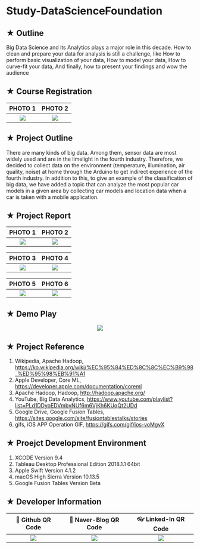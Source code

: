 # Study-DataScienceFoundation

## ★ Outline
Big Data Science and its Analytics plays a major role in this decade. How to clean and prepare your data for analysis is still a challenge, like How to perform basic visualization of your data, How to model your data, How to curve-fit your data, And finally, how to present your findings and wow the audience

## ★ Course Registration

|PHOTO 1|PHOTO 2|
|:-----:|:-----:|
|![](https://user-images.githubusercontent.com/20036523/43890123-d8cc3760-9c00-11e8-996a-5ca9c5150df8.jpg)|![](https://user-images.githubusercontent.com/20036523/43890124-d8f5f79e-9c00-11e8-8325-fcced06539e8.jpg)|

## ★ Project Outline
There are many kinds of big data. Among them, sensor data are most widely used and are in the
limelight in the fourth industry. Therefore, we decided to collect data on the environment
(temperature, illumination, air quality, noise) at home through the Arduino to get indirect
experience of the fourth industry. In addition to this, to give an example of the classification of
big data, we have added a topic that can analyze the most popular car models in a given area by
collecting car models and location data when a car is taken with a mobile application.

## ★ Project Report

|PHOTO 1|PHOTO 2|
|:-----:|:-----:|
|![](https://user-images.githubusercontent.com/20036523/43890133-de6f5ba2-9c00-11e8-8ac9-e2639de9c7d7.jpg)|![](https://user-images.githubusercontent.com/20036523/43890134-de9fc60c-9c00-11e8-8985-eb3e6f62135e.jpg)|

|PHOTO 3|PHOTO 4|
|:-----:|:-----:|
|![](https://user-images.githubusercontent.com/20036523/43890135-dec8d7a4-9c00-11e8-9d6c-b3f72f3dafb7.jpg)|![](https://user-images.githubusercontent.com/20036523/43890136-def2f4d0-9c00-11e8-9e8b-09df6aa83891.jpg)|

|PHOTO 5|PHOTO 6|
|:-----:|:-----:|
|![](https://user-images.githubusercontent.com/20036523/43890138-df1ad842-9c00-11e8-81bf-a5dc8d0b3f42.jpg)|![](https://user-images.githubusercontent.com/20036523/43890139-df45d51a-9c00-11e8-8696-381938845a26.jpg)|

## ★ Demo Play

<p align="center">
  <img src="https://user-images.githubusercontent.com/20036523/43962784-863f6410-9cf3-11e8-939e-807a6dd0bf7e.gif">
</p>

## ★ Project Reference
1. Wikipedia, Apache Hadoop, https://ko.wikipedia.org/wiki/%EC%95%84%ED%8C%8C%EC%B9%98_%ED%95%98%EB%91%A1
2. Apple Developer, Core ML, https://developer.apple.com/documentation/coreml
3. Apache Hadoop, Hadoop, http://hadoop.apache.org/
4. YouTube, Big Data Analytics, https://www.youtube.com/playlist?list=PLd1DDyoEDVmbvNUf6m6VjKh6KUqQt2UDd
5. Google Drive, Google Fusion Tables, https://sites.google.com/site/fusiontablestalks/stories
6. gifs, iOS APP Operation GIF, https://gifs.com/gif/ios-voMgvX

## ★ Proejct Development Environment
1. XCODE Version 9.4
2. Tableau Desktop Professional Edition 2018.1.1 64bit
3. Apple Swift Version 4.1.2
4. macOS High Sierra Version 10.13.5
5. Google Fusion Tables Version Beta

## ★ Developer Information

|:rocket: Github QR Code|:pencil: Naver-Blog QR Code|:eyeglasses: Linked-In QR Code|
|:---------------------:|:-------------------------:|:----------------------------:|
|![](https://user-images.githubusercontent.com/20036523/50044128-60406880-00c2-11e9-8d57-ea1cb8e6b2a7.jpg)|![](https://user-images.githubusercontent.com/20036523/50044131-60d8ff00-00c2-11e9-818c-cf5ad97dc76e.jpg)|![](https://user-images.githubusercontent.com/20036523/50044130-60d8ff00-00c2-11e9-991a-107bffa2bf57.jpg)|
